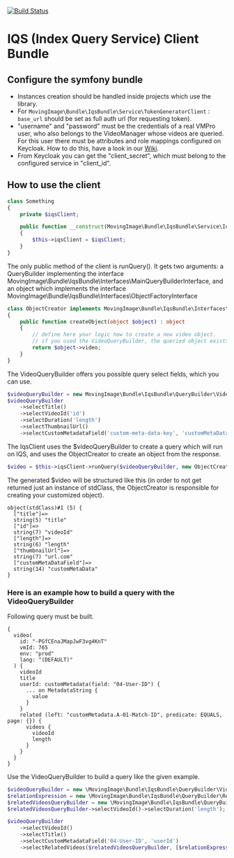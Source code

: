 [![Build Status](https://github.com/movingimage-evp/iqs-client-php/actions/workflows/verify-pull-request.yml/badge.svg)](https://github.com/movingimage-evp/iqs-client-php/actions/workflows/verify-pull-request.yml)

# IQS (Index Query Service) Client Bundle

## Configure the symfony bundle
* Instances creation should be handled inside projects which use the library.  
* For `MovingImage\Bundle\IqsBundle\Service\TokenGeneratorClient` : `base_url` should be set as full auth url (for requesting token). 
* "username" and "password" must be the credentials of a real VMPro user, who also belongs to the VideoManager whose videos are queried. For this user there must be attributes and role mappings configured on Keycloak. How to do this, have a look in our [Wiki](https://wiki.mi24.tv/pages/viewpage.action?spaceKey=it&title=IQS+-+Query+Service+Developer%27s+Guide). 
* From Keycloak you can get the "client_secret", which must belong to the configured service in "client_id". 

## How to use the client
```php
class Something 
{
    private $iqsClient;

    public function __construct(MovingImage\Bundle\IqsBundle\Service\IqsClient $iqsClient)
    {
        $this->iqsClient = $iqsClient;
    }
}
```

The only public method of the client is runQuery(). 
It gets two arguments: a QueryBuilder implementing the interface MovingImage\Bundle\IqsBundle\Interfaces\MainQueryBuilderInterface,
and an object which implements the interface MovingImage\Bundle\IqsBundle\Interfaces\ObjectFactoryInterface
```php
class ObjectCreator implements MovingImage\Bundle\IqsBundle\Interfaces\ObjectFactoryInterface
{
    public function createObject(object $object) : object
    {
        // define here your logic how to create a new video object.
        // if you used the VideoQueryBuilder, the queried object exists in $object->video
        return $object->video;
    }
}
```
The VideoQueryBuilder offers you possible query select fields, which you can use. 
```php
$videoQueryBuilder = new MovingImage\Bundle\IqsBundle\QueryBuilder\Video\VideoQueryBuilder($videoId, $videoManagerId);
$videoQueryBuilder
    ->selectTitle()
    ->selectVideoId('id')
    ->selectDuration('length')
    ->selectThumbnailUrl()
    ->selectCustomMetadataField('custom-meta-data-key', 'customMetaDataField');
```
The IqsClient uses the $videoQueryBuilder to create a query which will run on IQS, and uses the ObjectCreator to create 
an object from the response.
```php
$video = $this->iqsClient->runQuery($videoQueryBuilder, new ObjectCreator());
```
The generated $video will be structured like this (in order to not get returned just an instance of stdClass, 
the ObjectCreator is responsible for creating your customized object). 
```
object(stdClass)#1 (5) {
  ["title"]=>
  string(5) "title"
  ["id"]=>
  string(7) "videoId"
  ["length"]=>
  string(6) "length"
  ["thumbnailUrl"]=>
  string(7) "url.com"
  ["customMetaDataField"]=>
  string(14) "customMetaData"
}

```

### Here is an example how to build a query with the VideoQueryBuilder
Following query must be built.
```
{
  video(
    id: "-PGfCEnaJMapJwF3vg4KnT"
    vmId: 765
    env: "prod"
    lang: "(DEFAULT)"
  ) {
    videoId
    title
    userId: customMetadata(field: "04-User-ID") {
      ... on MetadataString {
        value
      }
    }
    related (left: "customMetadata.A-01-Match-ID", predicate: EQUALS, page: {}) {
      videos {
        videoId
        length
      }
    }
  }
}
```
Use the VideoQueryBuilder to build a query like the given example.
```php
$videoQueryBuilder = new \MovingImage\Bundle\IqsBundle\QueryBuilder\Video\VideoQueryBuilder('-PGfCEnaJMapJwF3vg4KnT', 765);
$relationExpression = new \MovingImage\Bundle\IqsBundle\QueryBuilder\Relation\RelationExpression('A-01-Match-ID', true);
$relatedVideosQueryBuilder = new \MovingImage\Bundle\IqsBundle\QueryBuilder\Video\RelatedVideosQueryBuilder();
$relatedVideosQueryBuilder->selectVideoId()->selectDuration('length');

$videoQueryBuilder
    ->selectVideoId()
    ->selectTitle()
    ->selectCustomMetadataField('04-User-ID', 'userId')
    ->selectRelatedVideos($relatedVideosQueryBuilder, [$relationExpression]);
```